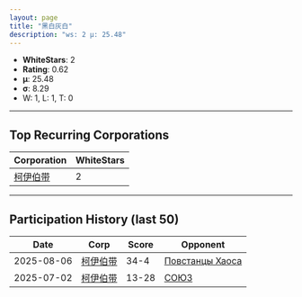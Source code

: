 ```yaml
---
layout: page
title: "黑白灰白"
description: "ws: 2 μ: 25.48"
---
```

- **WhiteStars**: 2
- **Rating**: 0.62
- **μ**: 25.48  
- **σ**: 8.29
- W: 1, L: 1, T: 0

---

## Top Recurring Corporations

| Corporation | WhiteStars |
| --- | --- |
| [柯伊伯带](https://ws.tsl.rocks/corp/fc3e5142b08821a025c19f7e687a2ba97cc1e728d81555f077feb04f3839c4a0/) | 2 |

---

## Participation History (last 50)

| Date | Corp | Score | Opponent |
| --- | --- | --- | --- |
| 2025-08-06 | [柯伊伯带](https://ws.tsl.rocks/corp/fc3e5142b08821a025c19f7e687a2ba97cc1e728d81555f077feb04f3839c4a0/) | 34-4 | [Повстанцы Хаоса](https://ws.tsl.rocks/corp/1358877fcc123cef74de06c83a943f27a7fad0ab6d20989f767ce88d4d195ace/) |
| 2025-07-02 | [柯伊伯带](https://ws.tsl.rocks/corp/fc3e5142b08821a025c19f7e687a2ba97cc1e728d81555f077feb04f3839c4a0/) | 13-28 | [СОЮЗ](https://ws.tsl.rocks/corp/068cec010bfee0723895562d4bf580b93628758a762b6918d384fef632d281ab/) |